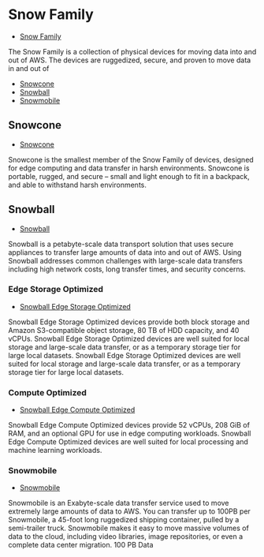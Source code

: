 # Snow Family

- [Snow Family](https://aws.amazon.com/snow/)

The Snow Family is a collection of physical devices for moving data into and out of AWS. The devices are ruggedized, secure, and proven to move data in and out of

- [Snowcone](aws-snow-family.md#snowcone)
- [Snowball](aws-snow-family.md#snowball)
- [Snowmobile](aws-snow-family.md#snowmobile)

## Snowcone

- [Snowcone](https://aws.amazon.com/snowcone/)

Snowcone is the smallest member of the Snow Family of devices, designed for edge computing and data transfer in harsh environments. Snowcone is portable, rugged, and secure – small and light enough to fit in a backpack, and able to withstand harsh environments.

## Snowball

- [Snowball](https://aws.amazon.com/snowball-edge/)

Snowball is a petabyte-scale data transport solution that uses secure appliances to transfer large amounts of data into and out of AWS. Using Snowball addresses common challenges with large-scale data transfers including high network costs, long transfer times, and security concerns.

### Edge Storage Optimized

- [Snowball Edge Storage Optimized](https://aws.amazon.com/snowball-edge/)

Snowball Edge Storage Optimized devices provide both block storage and Amazon S3-compatible object storage, 80 TB of HDD capacity, and 40 vCPUs. Snowball Edge Storage Optimized devices are well suited for local storage and large-scale data transfer, or as a temporary storage tier for large local datasets. Snowball Edge Storage Optimized devices are well suited for local storage and large-scale data transfer, or as a temporary storage tier for large local datasets.

### Compute Optimized

- [Snowball Edge Compute Optimized](https://aws.amazon.com/snowball-edge/)

Snowball Edge Compute Optimized devices provide 52 vCPUs, 208 GiB of RAM, and an optional GPU for use in edge computing workloads. Snowball Edge Compute Optimized devices are well suited for local processing and machine learning workloads.

### Snowmobile

- [Snowmobile](https://aws.amazon.com/snowmobile/)

Snowmobile is an Exabyte-scale data transfer service used to move extremely large amounts of data to AWS. You can transfer up to 100PB per Snowmobile, a 45-foot long ruggedized shipping container, pulled by a semi-trailer truck. Snowmobile makes it easy to move massive volumes of data to the cloud, including video libraries, image repositories, or even a complete data center migration.
100 PB Data
